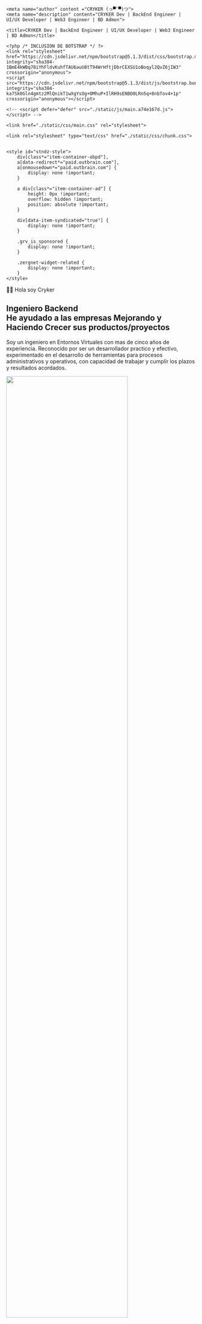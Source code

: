 <!DOCTYPE html>
<html lang="es_MX">

<head>
    <meta charset="utf-8">
    <link rel="icon" href="static/media/icons/icon-72x72.png">
    <meta name="viewport" content="width=device-width,initial-scale=1">
    <meta name="theme-color" content="#000000">
    <link rel="apple-touch-icon" href="./static/media/icons/media/icons/icon-72x72.png">
    <link rel="manifest" href="./manifest.json">

    <meta name="author" content ="CRYKER (っ▀¯▀)つ">
    <meta name="description" content="CRYKER Dev | BackEnd Engineer | UI/UX Developer | Web3 Engineer | BD Admon">

    <title>CRYKER Dev | BackEnd Engineer | UI/UX Developer | Web3 Engineer | BD Admon</title>
    
    <?php /* INCLUSION DE BOTSTRAP */ ?>
    <link rel="stylesheet" href="https://cdn.jsdelivr.net/npm/bootstrap@5.1.3/dist/css/bootstrap.min.css"  integrity="sha384-1BmE4kWBq78iYhFldvKuhfTAU6auU8tT94WrHftjDbrCEXSU1oBoqyl2QvZ6jIW3" crossorigin="anonymous">
    <script src="https://cdn.jsdelivr.net/npm/bootstrap@5.1.3/dist/js/bootstrap.bundle.min.js" integrity="sha384-ka7Sk0Gln4gmtz2MlQnikT1wXgYsOg+OMhuP+IlRH9sENBO0LRn5q+8nbTov4+1p" crossorigin="anonymous"></script>
    
    <!-- <script defer="defer" src="./static/js/main.a74e167d.js"></script> -->

    <link href="./static/css/main.css" rel="stylesheet">

    <link rel="stylesheet" type="text/css" href="./static/css/chunk.css">


    <style id="stndz-style">
        div[class*="item-container-obpd"],
        a[data-redirect*="paid.outbrain.com"],
        a[onmousedown*="paid.outbrain.com"] {
            display: none !important;
        }

        a div[class*="item-container-ad"] {
            height: 0px !important;
            overflow: hidden !important;
            position: absolute !important;
        }

        div[data-item-syndicated="true"] {
            display: none !important;
        }

        .grv_is_sponsored {
            display: none !important;
        }

        .zergnet-widget-related {
            display: none !important;
        }
    </style>
</head>

<body>
    <div>
        <?php
        include_once("./components/headMenu.php");
        ?>
        <div class="home">
            <!-- S1 -->
            <div class="home-intro row mb-m-5">
                <div class="content col-xs-10 col-md-6">
                    <div class="content-tertiary">
                        <p><span>✌🏻</span> Hola soy Cryker</p>
                    </div>
                    <div class="content-primary">
                        <h2><span>Ingeniero Backend</span></br>He ayudado a las empresas <span>Mejorando</span> y
                            <span>Haciendo Crecer</span> sus productos/proyectos
                        </h2>
                    </div>
                    <div class="content-secondary">
                        <p>Soy un ingeniero en Entornos Virtuales con mas de cinco años de experiencia. Reconocido por ser un
                            desarrollador practico y efectivo, experimentado en el desarrollo de herramientas para procesos administrativos y
                            operativos, con capacidad de trabajar y cumplir los plazos y resultados acordados.</p>
                    </div>
                </div>
                <div class="hero-icon col-xs-10 col-md-6">
                    <img src="./static/media/main/dev.png" style="width: 80%;">
                </div>
            </div>

            <!-- S2 -->
            <div class="tooling hidden show my-5">
                <div class="tooling-title ">
                    <h2>Experiencias</h2>
                </div>
                <div class="tooling-box row">
                    <div class="box-content col-xs-11 col-md-4 row">
                        <div class="box-icon col-3 my-auto">
                            <img src="./static/media/main/php.png" width="50px">
                        </div>
                        <div class="box-text col-8 my-auto">
                            <h5>PHP</h5>
                        </div>
                    </div>
                    <div class="box-content col-xs-11 col-md-4 row">
                        <div class="box-icon col-3 my-auto">
                            <img src="./static/media/main/ajax.png" width="50px">
                        </div>
                        <div class="box-text col-8 my-auto">
                            <h5>Ajax</h5>
                        </div>
                    </div>
                    <div class="box-content col-xs-11 col-md-4 row">
                        <div class="box-icon col-3 my-auto">
                            <img src="./static/media/main/javascript.png" width="50px">
                        </div>
                        <div class="box-text col-8 my-auto">
                            <h5>JavaScript</h5>
                        </div>
                    </div>
                    <div class="box-content col-xs-11 col-md-4 row">
                        <div class="box-icon col-3 my-auto">
                            <img src="./static/media/main/html.png" width="50px">
                        </div>
                        <div class="box-text col-8 my-auto">
                            <h5>HTML 5</h5>
                        </div>
                    </div>
                    <div class="box-content col-xs-11 col-md-4 row">
                        <div class="box-icon col-3 my-auto">
                            <img src="./static/media/main/css.png" width="50px">
                        </div>
                        <div class="box-text col-8 my-auto">
                            <h5>CSS</h5>
                        </div>
                    </div>
                    <div class="box-content col-xs-11 col-md-4 row">
                        <div class="box-icon col-3 my-auto">
                            <img src="./static/media/main/sql.png" width="50px">
                        </div>
                        <div class="box-text col-8 my-auto">
                            <h5>SQL</h5>
                        </div>
                    </div>
                    <div class="box-content col-xs-11 col-md-4 row">
                        <div class="box-icon col-3 my-auto">
                            <img src="./static/media/main/mysql.png" width="50px">
                        </div>
                        <div class="box-text col-8 my-auto">
                            <h5>MySQL</h5>
                        </div>
                    </div>
                    <div class="box-content col-xs-11 col-md-4 row">
                        <div class="box-icon col-3 my-auto">
                            <img src="./static/media/main/boostrap.png" width="50px">
                        </div>
                        <div class="box-text col-8 my-auto">
                            <h5>Bootstrap</h5>
                        </div>
                    </div>
                    <!-- <div class="box-co col-xs-11 col-md-4ntent row">
                        <div class="box-icon col-3 my-auto">
                            <img src="./static/media/main/threejs.png" width="50px">
                        </div>
                        <div class="box-text col-8 my-auto">
                            <h5>Three.js</h5>
                        </div>
                    </div> -->
                    <!-- <div class="box-co col-xs-11 col-md-4ntent row">
                        <div class="box-icon col-3 my-auto">
                            <img src="./static/media/main/sass.png" width="50px">
                        </div>
                        <div class="box-text col-8 my-auto">
                            <h5>Sass</h5>
                        </div>
                    </div> -->
                    <!-- <div class="box-co col-xs-11 col-md-4ntent row">
                        <div class="box-icon col-3 my-auto">
                            <img src="./static/media/main/nodejs.png" width="50px">
                        </div>
                        <div class="box-text col-8 my-auto">
                            <h5>Node.js</h5>
                        </div>
                    </div> -->
                    
                    <div class="box-content col-xs-11 col-md-4 row">
                        <div class="box-icon col-3 my-auto">
                            <svg xmlns="http://www.w3.org/2000/svg" viewBox="0 0 448 512" width="30px">
                                <path fill="#fafafa" d="M96 32V64H48C21.5 64 0 85.5 0 112v48H448V112c0-26.5-21.5-48-48-48H352V32c0-17.7-14.3-32-32-32s-32 14.3-32 32V64H160V32c0-17.7-14.3-32-32-32S96 14.3 96 32zM448 192H0V464c0 26.5 21.5 48 48 48H400c26.5 0 48-21.5 48-48V192z"/>
                            </svg>
                        </div>
                        <div class="box-text col-8 my-auto">
                            <h5>DateRangePicker</h5>
                        </div>
                    </div>
                    
                    <div class="box-content col-xs-11 col-md-4 row">
                        <div class="box-icon col-3 my-auto">
                            <img src="./static/media/main/chartjs.png" width="50px">
                        </div>
                        <div class="box-text col-8 my-auto">
                            <h5>Chart.js</h5>
                        </div>
                    </div>
                    <div class="box-content col-xs-11 col-md-4 row">
                        <div class="box-icon col-3 my-auto">
                            <svg xmlns="http://www.w3.org/2000/svg" viewBox="0 0 640 512" width="30px">
                                <path fill="#fafafa" d="M32 119.4C12.9 108.4 0 87.7 0 64C0 28.7 28.7 0 64 0c23.7 0 44.4 12.9 55.4 32H328.6C339.6 12.9 360.3 0 384 0c35.3 0 64 28.7 64 64c0 23.7-12.9 44.4-32 55.4V232.6c19.1 11.1 32 31.7 32 55.4c0 35.3-28.7 64-64 64c-23.7 0-44.4-12.9-55.4-32H119.4c-11.1 19.1-31.7 32-55.4 32c-35.3 0-64-28.7-64-64c0-23.7 12.9-44.4 32-55.4V119.4zM119.4 96c-5.6 9.7-13.7 17.8-23.4 23.4V232.6c9.7 5.6 17.8 13.7 23.4 23.4H328.6c5.6-9.7 13.7-17.8 23.4-23.4V119.4c-9.7-5.6-17.8-13.7-23.4-23.4H119.4zm192 384c-11.1 19.1-31.7 32-55.4 32c-35.3 0-64-28.7-64-64c0-23.7 12.9-44.4 32-55.4V352h64v40.6c9.7 5.6 17.8 13.7 23.4 23.4H520.6c5.6-9.7 13.7-17.8 23.4-23.4V279.4c-9.7-5.6-17.8-13.7-23.4-23.4h-46c-5.4-15.4-14.6-28.9-26.5-39.6V192h72.6c11.1-19.1 31.7-32 55.4-32c35.3 0 64 28.7 64 64c0 23.7-12.9 44.4-32 55.4V392.6c19.1 11.1 32 31.7 32 55.4c0 35.3-28.7 64-64 64c-23.7 0-44.4-12.9-55.4-32H311.4z"/>
                            </svg>
                        </div>
                        <div class="box-text col-8 my-auto">
                            <h5>MultiSelector</h5>
                        </div>
                    </div>
                </div>
            </div>

            <!-- S3 -->
            <div class="tooling hidden show">
                <div class="tooling-title">
                    <h2>Acerca de mi</h2>
                </div>
                <div class="row">
                    <div class="content col-xs-11 col-md-5 mx-auto mb-3">
                        <h2 class="text-start mx-2">Desarrollo BackEnd</h2>
                        <div class="content-secondary col-10 mx-auto">
                            <h5>He desarrollado aplicaciones dinamicas y funcionales, tanto para las areas administrativas
                                como areas operativas de diversas empresas, herramientas para la gestión de información 
                                interna, asi como herramientas para el analisis de información resultante de procesos operativos,
                                creando procedimientos de recuperación y muestreo seguro, enfocandome en la alta funcionalidad.
                            </h5>
                        </div>
                        <div class="text-center mt-2">
                            <img src="./static/media/main/BACKEND.png" style="width: 50%;">
                        </div>
                    </div>
                    <div class="content col-xs-11 col-md-5 mx-auto mt-3">
                        <h2 class="text-end mx-2">DBA</h2>
                        <div class="content-secondary col-10 mx-auto">
                            <h5>Al mismo tiempo de ser desarrollador web, he contado con el cargo de adminsitración de bases de datos, 
                                tanto de almacenamiento historico y/o de producción, siempre considerando <span>Capacidad, Integridad y Disponibilidad</span> 
                                de estas mismas, asi mismo como la gestión de accesos seguros a la información y contenido, considerando el tipo 
                                de acceso para cada usuario y/o proyecto destinado para cada tipo de acceso, ya sea por usuario o agente autonomo.
                            </h5>
                        </div>
                        <div class="text-center mt-2">
                            <img src="./static/media/main/BDA.png" style="width: 50%;">
                        </div>
                    </div>
                </div>
            </div>

            <!-- S5 -->
            <div class="quote hidden show">
                <div class="quote-body">
                    <svg fill="#14E910" xmlns="http://www.w3.org/2000/svg" viewBox="0 0 50 50" class="left">
                        <path d="M 16 5 C 8.28125 5 2 11.28125 2 19 L 2 41 L 22 41 L 22 21 L 11 21 L 11 19 C 11 16.992188 11.617188 15.195313 12.558594 13.941406 C 13.496094 12.691406 14.703125 12 16 12 L 17 12 L 17 5 Z M 42 5 C 34.28125 5 28 11.28125 28 19 L 28 41 L 48 41 L 48 21 L 37 21 L 37 19 C 37 16.992188 37.617188 15.195313 38.558594 13.941406 C 39.496094 12.691406 40.703125 12 42 12 L 43 12 L 43 5 Z M 15 7.203125 L 15 10.265625 C 13.414063 10.574219 11.96875 11.394531 10.957031 12.746094 C 9.726563 14.386719 9 16.589844 9 19 L 9 23 L 20 23 L 20 39 L 4 39 L 4 19 C 4 12.714844 8.855469 7.734375 15 7.203125 Z M 41 7.203125 L 41 10.265625 C 39.414063 10.574219 37.96875 11.394531 36.957031 12.746094 C 35.726563 14.386719 35 16.589844 35 19 L 35 23 L 46 23 L 46 39 L 30 39 L 30 19 C 30 12.714844 34.855469 7.734375 41 7.203125 Z">
                        </path>
                    </svg>
                    <div class="quote-body-content">
                        <p>Primero resuelve el problema, después escribe el código !</p>
                    </div>
                    <svg fill="#14E910" xmlns="http://www.w3.org/2000/svg" viewBox="0 0 50 50" class="right">
                        <path d="M 2 9 L 2 29 L 13 29 L 13 31 C 13 33.007813 12.382813 34.804688 11.441406 36.058594 C 10.503906 37.308594 9.296875 38 8 38 L 7 38 L 7 45 L 8 45 C 15.71875 45 22 38.71875 22 31 L 22 9 Z M 28 9 L 28 29 L 39 29 L 39 31 C 39 33.007813 38.382813 34.804688 37.441406 36.058594 C 36.503906 37.308594 35.296875 38 34 38 L 33 38 L 33 45 L 34 45 C 41.71875 45 48 38.71875 48 31 L 48 9 Z M 4 11 L 20 11 L 20 31 C 20 37.285156 15.144531 42.265625 9 42.796875 L 9 39.734375 C 10.585938 39.425781 12.03125 38.605469 13.042969 37.253906 C 14.273438 35.613281 15 33.410156 15 31 L 15 27 L 4 27 Z M 30 11 L 46 11 L 46 31 C 46 37.285156 41.144531 42.265625 35 42.796875 L 35 39.734375 C 36.585938 39.425781 38.03125 38.605469 39.042969 37.253906 C 40.273438 35.613281 41 33.410156 41 31 L 41 27 L 30 27 Z">
                        </path>
                    </svg>
                </div>
            </div>
        </div>

        <?php
        include_once("./components/footer.php");
        ?>
    </div>
    </div>
</body>

</html>
